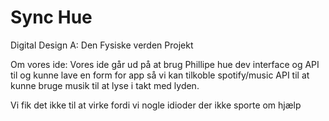 # Sync Hue 

Digital Design A: Den Fysiske verden Projekt 

Om vores ide: 
Vores ide går ud på at brug Phillipe hue dev interface og API til og kunne lave en form for app så vi kan tilkoble spotify/music API til at kunne bruge musik til at lyse i takt med lyden. 

Vi fik det ikke til at virke fordi vi nogle idioder der ikke sporte om hjælp

